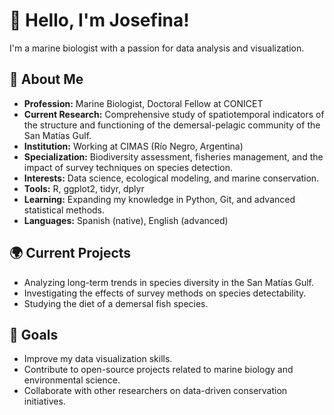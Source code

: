# 👋 Hello, I'm Josefina!

I'm a marine biologist with a passion for data analysis and visualization. 

## 🌊 About Me
- **Profession:** Marine Biologist, Doctoral Fellow at CONICET
- **Current Research:** Comprehensive study of spatiotemporal indicators of the structure and functioning of the demersal-pelagic community of the San Matías Gulf.
- **Institution:** Working at CIMAS (Río Negro, Argentina)
- **Specialization:** Biodiversity assessment, fisheries management, and the impact of survey techniques on species detection.
- **Interests:** Data science, ecological modeling, and marine conservation.
- **Tools:** R, ggplot2, tidyr, dplyr
- **Learning:** Expanding my knowledge in Python, Git, and advanced statistical methods.
- **Languages:** Spanish (native), English (advanced)

## 🌍 Current Projects
- Analyzing long-term trends in species diversity in the San Matías Gulf.
- Investigating the effects of survey methods on species detectability.
- Studying the diet of a demersal fish species.

## 🚀 Goals
- Improve my data visualization skills.
- Contribute to open-source projects related to marine biology and environmental science.
- Collaborate with other researchers on data-driven conservation initiatives.


<!---
josefinacuestan/josefinacuestan is a ✨ special ✨ repository because its `README.md` (this file) appears on your GitHub profile.
You can click the Preview link to take a look at your changes.
--->
